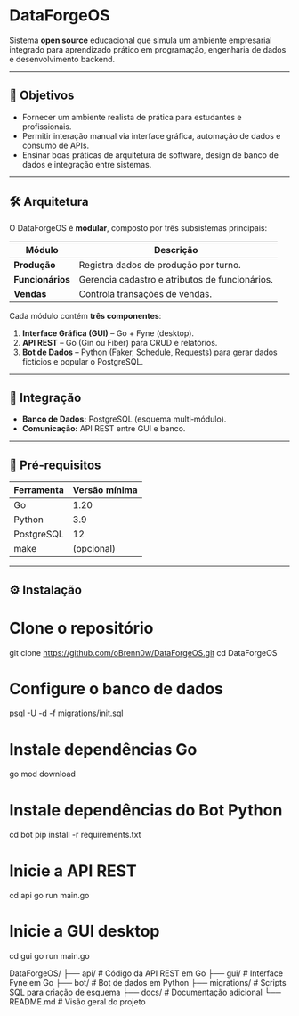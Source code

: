 # DataForgeOS

Sistema **open source** educacional que simula um ambiente empresarial integrado para aprendizado prático em programação, engenharia de dados e desenvolvimento backend.

---

## 🎯 Objetivos

- Fornecer um ambiente realista de prática para estudantes e profissionais.  
- Permitir interação manual via interface gráfica, automação de dados e consumo de APIs.  
- Ensinar boas práticas de arquitetura de software, design de banco de dados e integração entre sistemas.  

---

## 🛠️ Arquitetura

O DataForgeOS é **modular**, composto por três subsistemas principais:

| Módulo            | Descrição                                |
|-------------------|------------------------------------------|
| **Produção**      | Registra dados de produção por turno.    |
| **Funcionários**  | Gerencia cadastro e atributos de funcionários. |
| **Vendas**        | Controla transações de vendas.           |

Cada módulo contém **três componentes**:

1. **Interface Gráfica (GUI)** – Go + Fyne (desktop).  
2. **API REST** – Go (Gin ou Fiber) para CRUD e relatórios.  
3. **Bot de Dados** – Python (Faker, Schedule, Requests) para gerar dados fictícios e popular o PostgreSQL.  

---

## 🔗 Integração

- **Banco de Dados:** PostgreSQL (esquema multi‑módulo).  
- **Comunicação:** API REST entre GUI e banco.  

---

## 🚀 Pré‑requisitos

| Ferramenta | Versão mínima |
|------------|---------------|
| Go         | 1.20          |
| Python     | 3.9           |
| PostgreSQL | 12            |
| make       | (opcional)    |

---

## ⚙️ Instalação

# Clone o repositório
git clone https://github.com/oBrenn0w/DataForgeOS.git
cd DataForgeOS

# Configure o banco de dados
psql -U <usuario> -d <database> -f migrations/init.sql

# Instale dependências Go
go mod download

# Instale dependências do Bot Python
cd bot
pip install -r requirements.txt

# Inicie a API REST
cd api
go run main.go

# Inicie a GUI desktop
cd gui
go run main.go

DataForgeOS/
├── api/           # Código da API REST em Go
├── gui/           # Interface Fyne em Go
├── bot/           # Bot de dados em Python
├── migrations/    # Scripts SQL para criação de esquema
├── docs/          # Documentação adicional
└── README.md      # Visão geral do projeto

